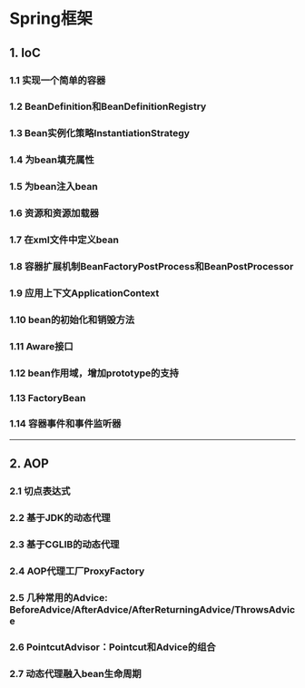 # Spring框架

## 1. IoC

### 1.1 实现一个简单的容器

### 1.2 BeanDefinition和BeanDefinitionRegistry

### 1.3 Bean实例化策略InstantiationStrategy

### 1.4 为bean填充属性

### 1.5 为bean注入bean

### 1.6 资源和资源加载器

### 1.7 在xml文件中定义bean

### 1.8 容器扩展机制BeanFactoryPostProcess和BeanPostProcessor

### 1.9 应用上下文ApplicationContext

### 1.10 bean的初始化和销毁方法

### 1.11 Aware接口

### 1.12 bean作用域，增加prototype的支持

### 1.13 FactoryBean

### 1.14 容器事件和事件监听器

---

## 2. AOP

### 2.1 切点表达式

### 2.2 基于JDK的动态代理

### 2.3 基于CGLIB的动态代理

### 2.4 AOP代理工厂ProxyFactory

### 2.5 几种常用的Advice: BeforeAdvice/AfterAdvice/AfterReturningAdvice/ThrowsAdvice

### 2.6 PointcutAdvisor：Pointcut和Advice的组合

### 2.7 动态代理融入bean生命周期